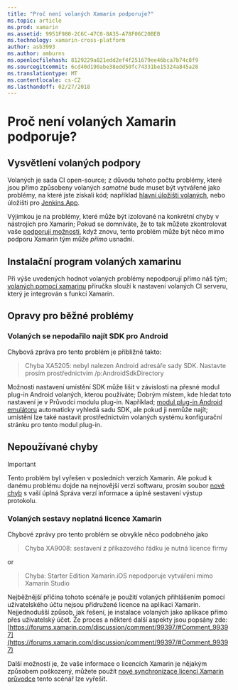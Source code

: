 ```yaml
---
title: "Proč není volaných Xamarin podporuje?"
ms.topic: article
ms.prod: xamarin
ms.assetid: 9951F980-2C6C-47C0-8A35-A78F06C20BEB
ms.technology: xamarin-cross-platform
author: asb3993
ms.author: amburns
ms.openlocfilehash: 8129229a821edd2ef4f251679ee46bca7b74c8f9
ms.sourcegitcommit: 6cd40d190abe38edd50fc74331be15324a845a28
ms.translationtype: MT
ms.contentlocale: cs-CZ
ms.lasthandoff: 02/27/2018
---
```

# <a name="why-isnt-jenkins-supported-by-xamarin"></a>Proč není volaných Xamarin podporuje?

## <a name="jenkins-support-explanation"></a>Vysvětlení volaných podpory

Volaných je sada CI open-source; z důvodu tohoto počtu problémy, které jsou přímo způsobeny volaných *samotné* bude muset být vytvářené jako problémy, na které jste získali kód; například [hlavní úložišti volaných](https://github.com/jenkinsci/jenkins), nebo úložišti pro [ Jenkins.App](https://github.com/stisti/jenkins-app).

Výjimkou je na problémy, které může být izolované na konkrétní chyby v nástrojích pro Xamarin; Pokud se domníváte, že to tak můžete zkontrolovat vaše [podporují možnosti](~/cross-platform/troubleshooting/support-options.md), když znovu, tento problém může být něco mimo podporu Xamarin tým může *přímo* usnadní.

## <a name="setup-jenkins-with-xamarin"></a>Instalační program volaných xamarinu

Při výše uvedených hodnot volaných problémy nepodporují přímo náš tým; [volaných pomocí xamarinu](~/tools/ci/jenkins-walkthrough.md) příručka slouží k nastavení volaných CI serveru, který je integrován s funkcí Xamarin. 

## <a name="fixes-for-common-issues"></a>Opravy pro běžné problémy
### <a name="jenkins-is-unable-to-find-the-android-sdk"></a>Volaných se nepodařilo najít SDK pro Android

Chybová zpráva pro tento problém je přibližně takto:

> Chyba XA5205: nebyl nalezen Android adresáře sady SDK. Nastavte prosím prostřednictvím /p:AndroidSdkDirectory

Možnosti nastavení umístění SDK může lišit v závislosti na přesné modul plug-in Android volaných, kterou používáte; Dobrým místem, kde hledat toto nastavení je v Průvodci modulu plug-in. Například; [modul plug-in Android emulátoru](https://wiki.jenkins-ci.org/display/JENKINS/Android+Emulator+Plugin#AndroidEmulatorPlugin-Systemconfiguration) automaticky vyhledá sadu SDK, ale pokud ji nemůže najít; umístění lze také nastavit prostřednictvím volaných systému konfigurační stránku pro tento modul plug-in. 


## <a name="deprecated-errors"></a>Nepoužívané chyby

> [!IMPORTANT]
> Tento problém byl vyřešen v posledních verzích Xamarin. Ale pokud k danému problému dojde na nejnovější verzi softwaru, prosím soubor [nové chyb](~/cross-platform/troubleshooting/questions/howto-file-bug.md) s vaší úplná Správa verzí informace a úplné sestavení výstup protokolu.



### <a name="jenkins-reports-an-invalid-xamarin-license"></a>Volaných sestavy neplatná licence Xamarin
Chybové zprávy pro tento problém se obvykle něco podobného jako

> Chyba XA9008: sestavení z příkazového řádku je nutná licence firmy

or

> Chyba: Starter Edition Xamarin.iOS nepodporuje vytváření mimo Xamarin Studio 

Nejběžnější příčina tohoto scénáře je použití volaných přihlášením pomocí uživatelského účtu nejsou přidružené licence na aplikaci Xamarin. Nejjednodušší způsob, jak řešení, je instalace volaných jako aplikace přímo přes uživatelský účet. Že proces a některé další aspekty jsou popsány zde: [https://forums.xamarin.com/discussion/comment/99397/#Comment_99397](https://forums.xamarin.com/discussion/comment/99397/#Comment_99397)

Další možností je, že vaše informace o licencích Xamarin je nějakým způsobem poškozený, můžete použít [nové synchronizace licencí Xamarin průvodce](~/cross-platform/troubleshooting/legacy-licenses/resync-licenses.md) tento scénář lze vyřešit.


